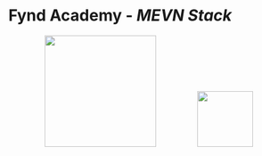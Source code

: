 # Fynd Academy - _MEVN Stack_

<style>
.css-selector {
        padding:25px 0 25px 0 ;
    background: linear-gradient(89deg, #5d0ce4, #000000);
    background-size: 400% 400%;
    color:#fff;
    border-radius:5px;
    -webkit-animation: AnimationName 30s ease infinite;
    -moz-animation: AnimationName 30s ease infinite;
    -o-animation: AnimationName 30s ease infinite;
    animation: AnimationName 30s ease infinite;
    box-shadow: 10px 10px 5px lightblue;
}

@-webkit-keyframes AnimationName {
    0%{background-position:0% 51%}
    50%{background-position:100% 50%}
    100%{background-position:0% 51%}
}
@-moz-keyframes AnimationName {
    0%{background-position:0% 51%}
    50%{background-position:100% 50%}
    100%{background-position:0% 51%}
}
@-o-keyframes AnimationName {
    0%{background-position:0% 51%}
    50%{background-position:100% 50%}
    100%{background-position:0% 51%}
}
@keyframes AnimationName {
    0%{background-position:0% 51%}
    50%{background-position:100% 50%}
    100%{background-position:0% 51%}
}
</style>

<center>
<div {#identifer .css-selector}>
<img src="https://assets.website-files.com/5f2bd20de11b965424e6cb83/5f488d318fc20ea7c2b08549_FYNDDDD.svg" width="200"/>
<span style="padding:35px"></span>
<img src="https://assets.website-files.com/603683469df97967298e6e81/6037ed523cde7f1958341705_logo.png" height="100"/>
</center>
</div>